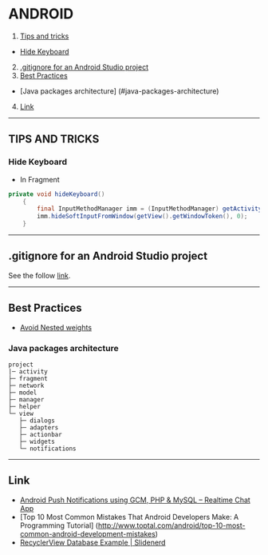 # ANDROID
1. [Tips and tricks](#tips-and-tricks)
 * [Hide Keyboard](#hide-keyboard) 
2. [.gitignore for an Android Studio project](#gitignore-for-an-android-studio-project)
3. [Best Practices](#best-practices)
  * [Java packages architecture] (#java-packages-architecture)
4. [Link](#link) 


---
## TIPS AND TRICKS
### Hide Keyboard
* In Fragment
``` java
private void hideKeyboard()
    {
        final InputMethodManager imm = (InputMethodManager) getActivity().getSystemService(Context.INPUT_METHOD_SERVICE);
        imm.hideSoftInputFromWindow(getView().getWindowToken(), 0);
    }
```

---

## .gitignore for an Android Studio project
See the follow [link](https://github.com/github/gitignore/blob/master/Android.gitignore).

---

## Best Practices

+ [Avoid Nested weights](http://www.rapidvaluesolutions.com/tech_blog/best-practices-for-android-user-interface/)

### Java packages architecture
```
project
|─ activity
├─ fragment
├─ network
├─ model
├─ manager
├─ helper
└─ view
   ├─ dialogs
   ├─ adapters
   ├─ actionbar
   ├─ widgets
   └─ notifications
```


---

## Link
* [Android Push Notifications using GCM, PHP & MySQL – Realtime Chat App](http://www.androidhive.info/2016/02/android-push-notifications-using-gcm-php-mysql-realtime-chat-app-part-1/)
* [Top 10 Most Common Mistakes That Android Developers Make: A Programming Tutorial] (http://www.toptal.com/android/top-10-most-common-android-development-mistakes)
* [RecyclerView Database Example | Slidenerd](https://www.youtube.com/watch?v=mxmAWsAMHgw&feature=em-subs_digest)
